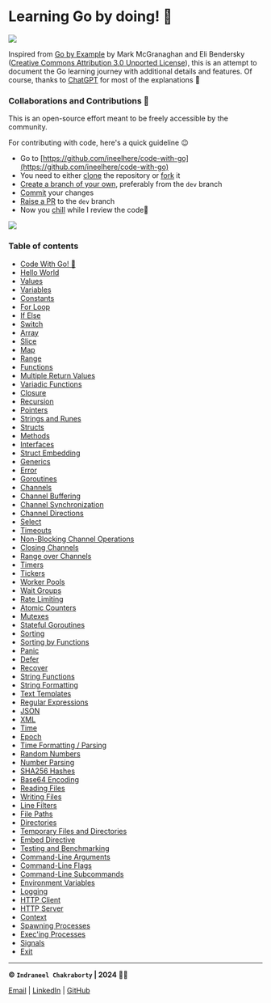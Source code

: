 # Learning Go by doing! 🚀

![](https://miro.medium.com/v2/resize:fit:384/0*A6EB_Ykks5bPp_rM.gif)

Inspired from [Go by Example](https://gobyexample.com/) by  Mark McGranaghan and Eli Bendersky ([Creative Commons Attribution 3.0 Unported License](https://creativecommons.org/licenses/by/3.0/)), this is an attempt to document the Go learning journey with additional details and features. Of course, thanks to [ChatGPT](https://chat.openai.com/) for most of the explanations 🦾

### Collaborations and Contributions 🤝
This is an open-source effort meant to be freely accessible by the community.

For contributing with code, here's a quick guideline 😉
* Go to [https://github.com/ineelhere/code-with-go](https://github.com/ineelhere/code-with-go)
* You need to either [clone](https://docs.github.com/en/repositories/creating-and-managing-repositories/cloning-a-repository) the repository or [fork](https://docs.github.com/en/pull-requests/collaborating-with-pull-requests/working-with-forks/fork-a-repo) it
* [Create a branch of your own](https://docs.github.com/en/pull-requests/collaborating-with-pull-requests/proposing-changes-to-your-work-with-pull-requests/creating-and-deleting-branches-within-your-repository), preferably from the `dev` branch
* [Commit](https://github.com/git-guides/git-commit) your changes
* [Raise a PR](https://docs.github.com/en/desktop/working-with-your-remote-repository-on-github-or-github-enterprise/creating-an-issue-or-pull-request-from-github-desktop) to the `dev` branch 
* Now you [chill](https://youtu.be/KOnFBHqztbM) while I review the code🥤

![](https://media.giphy.com/media/0Av9l0VIc01y1isrDw/giphy.gif)

### Table of contents

* [Code With Go! 🚀](documentation/README.md)
* [Hello World](documentation/01-hello-world.md)
* [Values](documentation/2-values.md)
* [Variables](documentation/3-variables.md)
* [Constants](documentation/4-constants.md)
* [For Loop](documentation/5-for.md)
* [If Else](documentation/6-iflese.md)
* [Switch](documentation/7-switch.md)
* [Array](documentation/8-array.md)
* [Slice](documentation/9-slice.md)
* [Map](documentation/10-map.md)
* [Range](documentation/11-range.md)
* [Functions](documentation/12-functions.md)
* [Multiple Return Values](documentation/13-multiple-return-values.md)
* [Variadic Functions](documentation/14-variadic-functions.md)
* [Closure](documentation/15-closure.md)
* [Recursion](documentation/16-recursion.md)
* [Pointers](documentation/17-pointers.md)
* [Strings and Runes](documentation/18-strings-and-runes.md)
* [Structs](documentation/19-structs.md)
* [Methods](documentation/20-methods.md)
* [Interfaces](documentation/21-interfaces.md)
* [Struct Embedding](documentation/22-struct-embedding.md)
* [Generics](documentation/23-generics.md)
* [Error](documentation/24-error.md)
* [Goroutines](documentation/25-goroutines.md)
* [Channels](documentation/26-channels.md)
* [Channel Buffering](documentation/27-channelbuffering.md)
* [Channel Synchronization](documentation/28-channel-synchronization.md)
* [Channel Directions](documentation/29-channel-directions.md)
* [Select](documentation/30-select.md)
* [Timeouts](documentation/31-timeouts.md)
* [Non-Blocking Channel Operations](documentation/32-non-blocking-channel-operations.md)
* [Closing Channels](documentation/33-closing-channels.md)
* [Range over Channels](documentation/34-range-over-channels.md)
* [Timers](documentation/35-timers.md)
* [Tickers](documentation/36-tickers.md)
* [Worker Pools](documentation/37-worker-pools.md)
* [Wait Groups](documentation/38-wait-groups.md)
* [Rate Limiting](documentation/39-rate-limiting.md)
* [Atomic Counters](documentation/40-atomic-conters.md)
* [Mutexes](documentation/41-mutexes.md)
* [Stateful Goroutines](documentation/42-stateful-goroutines.md)
* [Sorting](documentation/43-sorting.md)
* [Sorting by Functions](documentation/44-sorting-by-functions.md)
* [Panic](documentation/45-panic.md)
* [Defer](documentation/46-defer.md)
* [Recover](documentation/47-recover.md)
* [String Functions](documentation/48-string-functions.md)
* [String Formatting](documentation/49-string-formatting.md)
* [Text Templates](documentation/50-text-templates.md)
* [Regular Expressions](documentation/51-regular-expressions.md)
* [JSON](documentation/52-json.md)
* [XML](documentation/53-xml.md)
* [Time](documentation/54-time.md)
* [Epoch](documentation/55-epoch.md)
* [Time Formatting / Parsing](documentation/56-time-formatting-parsing.md)
* [Random Numbers](documentation/57-random-numbers.md)
* [Number Parsing](documentation/58-number-parsing.md)
* [SHA256 Hashes](documentation/59-sha256-hashes.md)
* [Base64 Encoding](documentation/60-base64-encoding.md)
* [Reading Files](documentation/61-reading-files.md)
* [Writing Files](documentation/62-writing-files.md)
* [Line Filters](documentation/63-line-filters.md)
* [File Paths](documentation/64-file-paths.md)
* [Directories](documentation/65-directories.md)
* [Temporary Files and Directories](documentation/66-temporary-files-and-directories.md)
* [Embed Directive](documentation/67-embed-directive.md)
* [Testing and Benchmarking](documentation/68-testing-and-benchmarking.md)
* [Command-Line Arguments](documentation/69-command-line-interface.md)
* [Command-Line Flags](documentation/70-command-line-flags.md)
* [Command-Line Subcommands](documentation/71-command-line-subcommands.md)
* [Environment Variables](documentation/72-environment-variables.md)
* [Logging](documentation/73-logging.md)
* [HTTP Client](documentation/74-http-client.md)
* [HTTP Server](documentation/75-http-server.md)
* [Context](documentation/76-context.md)
* [Spawning Processes](documentation/77-spawning-process.md)
* [Exec'ing Processes](documentation/78-exec`ing-processes.md)
* [Signals](documentation/79-signals.md)
* [Exit](documentation/80-exit.md)
___

**© `Indraneel Chakraborty` | 2024** 🧑‍💻

[ Email](mailto:hello.indraneel@gmail.com) | [LinkedIn](https://www.linkedin.com/in/indraneelchakraborty/) | [GitHub](https://github.com/ineelhere)